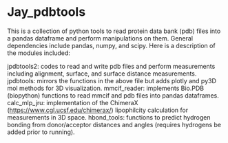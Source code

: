 # Jay_pdbtools

This is a collection of python tools to read protein data bank (pdb) files into a pandas dataframe and perform manipulations on them.  General dependencies include pandas, numpy, and scipy.  Here is a description of the modules included:

jpdbtools2: codes to read and write pdb files and perform measurements including alignment, surface, and surface distance measurements.
jpdbtools: mirrors the functions in the above file but adds plotly and py3D mol methods for 3D visualization.
mmcif_reader: implements Bio.PDB (biopython) functions to read mmcif and pdb files into pandas dataframes.
calc_mlp_jru: implementation of the ChimeraX (https://www.cgl.ucsf.edu/chimerax/) lipophilcity calculation for measurements in 3D space.
hbond_tools: functions to predict hydrogen bonding from donor/acceptor distances and angles (requires hydrogens be added prior to running).

